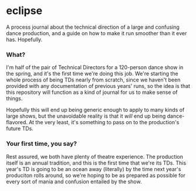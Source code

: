 # eclipse
A process journal about the technical direction of a large and confusing dance production, and a guide on how to make it run smoother than it ever has. Hopefully.

### What?
I'm half of the pair of Technical Directors for a 120-person dance show in the spring, and it's the first time we're doing this job. We're starting the whole process of being TDs nearly from scratch, since we haven't been provided with any documentation of previous years' runs, so the idea is that this repository will function as a kind of journal for us to make sense of things.

Hopefully this will end up being generic enough to apply to many kinds of large shows, but the unavoidable reality is that it *will* end up being dance-flavored. At the very least, it's something to pass on to the production's future TDs.

### Your first time, you say?
Rest assured, we both have plenty of theatre experience. The production itself is an annual tradition, and this is the first time that we're its TDs. This year's TD is going to be an ocean away (literally) by the time next year's produciton rolls around, so we're hoping to be as prepared as possible for every sort of mania and confusion entailed by the show.
